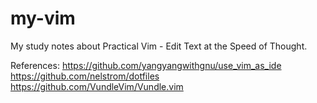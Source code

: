 # my-vim

My study notes about Practical Vim - Edit Text at the Speed of Thought.

References:
	https://github.com/yangyangwithgnu/use_vim_as_ide
	https://github.com/nelstrom/dotfiles
	https://github.com/VundleVim/Vundle.vim
